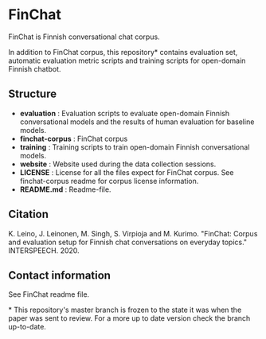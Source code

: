 # FinChat

FinChat is Finnish conversational chat corpus.

In addition to FinChat corpus, this repository\* contains evaluation set, automatic evaluation metric scripts and training scripts for open-domain Finnish chatbot.

## Structure
- **evaluation** : Evaluation scripts to evaluate open-domain Finnish conversational models and the results of human evaluation for baseline models.
- **finchat-corpus** : FinChat corpus
- **training** : Training scripts to train open-domain Finnish conversational models.
- **website** : Website used during the data collection sessions.
- **LICENSE** : License for all the files expect for FinChat corpus. See finchat-corpus readme for corpus license information.
- **README.md** : Readme-file.

## Citation
K. Leino, J. Leinonen, M. Singh, S. Virpioja and M. Kurimo. "FinChat: Corpus and evaluation setup for Finnish chat conversations on everyday topics." INTERSPEECH. 2020.

## Contact information
See FinChat readme file.



\* This repository's master branch is frozen to the state it was when the paper was sent to review. For a more up to date version check the branch up-to-date.
